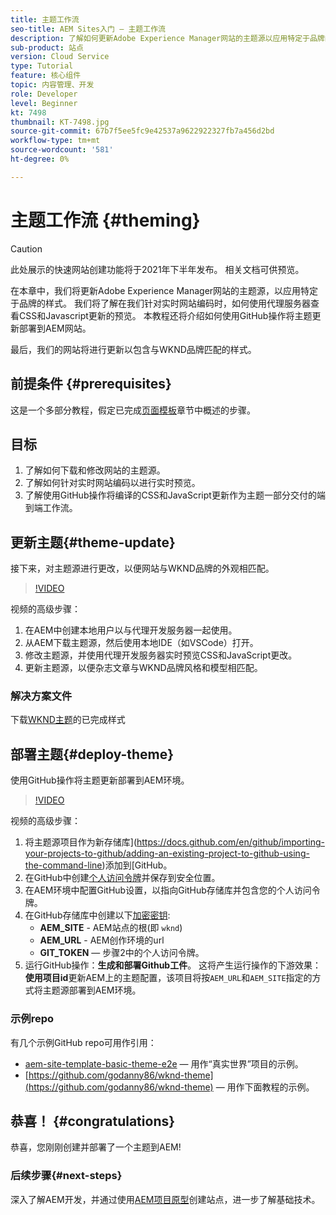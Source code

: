 ```yaml
---
title: 主题工作流
seo-title: AEM Sites入门 — 主题工作流
description: 了解如何更新Adobe Experience Manager网站的主题源以应用特定于品牌的样式。 了解如何使用代理服务器查看CSS和Javascript更新的实时预览。 本教程还将介绍如何使用GitHub操作将主题更新部署到AEM网站。
sub-product: 站点
version: Cloud Service
type: Tutorial
feature: 核心组件
topic: 内容管理、开发
role: Developer
level: Beginner
kt: 7498
thumbnail: KT-7498.jpg
source-git-commit: 67b7f5ee5fc9e42537a9622922327fb7a456d2bd
workflow-type: tm+mt
source-wordcount: '581'
ht-degree: 0%

---
```



# 主题工作流 {#theming}

>[!CAUTION]
>
> 此处展示的快速网站创建功能将于2021年下半年发布。 相关文档可供预览。

在本章中，我们将更新Adobe Experience Manager网站的主题源，以应用特定于品牌的样式。 我们将了解在我们针对实时网站编码时，如何使用代理服务器查看CSS和Javascript更新的预览。 本教程还将介绍如何使用GitHub操作将主题更新部署到AEM网站。

最后，我们的网站将进行更新以包含与WKND品牌匹配的样式。

## 前提条件 {#prerequisites}

这是一个多部分教程，假定已完成[页面模板](./page-templates.md)章节中概述的步骤。

## 目标

1. 了解如何下载和修改网站的主题源。
1. 了解如何针对实时网站编码以进行实时预览。
1. 了解使用GitHub操作将编译的CSS和JavaScript更新作为主题一部分交付的端到端工作流。

## 更新主题{#theme-update}

接下来，对主题源进行更改，以便网站与WKND品牌的外观相匹配。

>[!VIDEO](https://video.tv.adobe.com/v/332918/?quality=12&learn=on)

视频的高级步骤：

1. 在AEM中创建本地用户以与代理开发服务器一起使用。
1. 从AEM下载主题源，然后使用本地IDE（如VSCode）打开。
1. 修改主题源，并使用代理开发服务器实时预览CSS和JavaScript更改。
1. 更新主题源，以便杂志文章与WKND品牌风格和模型相匹配。

### 解决方案文件

下载[WKND主题](assets/theming/WKND-THEME-src.zip)的已完成样式

## 部署主题{#deploy-theme}

使用GitHub操作将主题更新部署到AEM环境。

>[!VIDEO](https://video.tv.adobe.com/v/332919/?quality=12&learn=on)

视频的高级步骤：

1. 将主题源项目作为新存储库](https://docs.github.com/en/github/importing-your-projects-to-github/adding-an-existing-project-to-github-using-the-command-line)添加到[GitHub。
1. 在GitHub中创建[个人访问令牌](https://docs.github.com/en/github/authenticating-to-github/creating-a-personal-access-token)并保存到安全位置。
1. 在AEM环境中配置GitHub设置，以指向GitHub存储库并包含您的个人访问令牌。
1. 在GitHub存储库中创建以下[加密密钥](https://docs.github.com/en/actions/reference/encrypted-secrets):
   * **AEM_SITE**  - AEM站点的根(即 `wknd`)
   * **AEM_URL**  - AEM创作环境的url
   * **GIT_TOKEN**  — 步骤2中的个人访问令牌。
1. 运行GitHub操作：**生成和部署Github工件**。 这将产生运行操作的下游效果：**使用项目id**&#x200B;更新AEM上的主题配置，该项目将按`AEM_URL`和`AEM_SITE`指定的方式将主题源部署到AEM环境。

### 示例repo

有几个示例GitHub repo可用作引用：

* [aem-site-template-basic-theme-e2e](https://github.com/adobe/aem-site-template-basic-theme-e2e)  — 用作“真实世界”项目的示例。
* [https://github.com/godanny86/wknd-theme](https://github.com/godanny86/wknd-theme)  — 用作下面教程的示例。

## 恭喜！ {#congratulations}

恭喜，您刚刚创建并部署了一个主题到AEM!

### 后续步骤{#next-steps}

深入了解AEM开发，并通过使用[AEM项目原型](../project-archetype/overview.md)创建站点，进一步了解基础技术。
